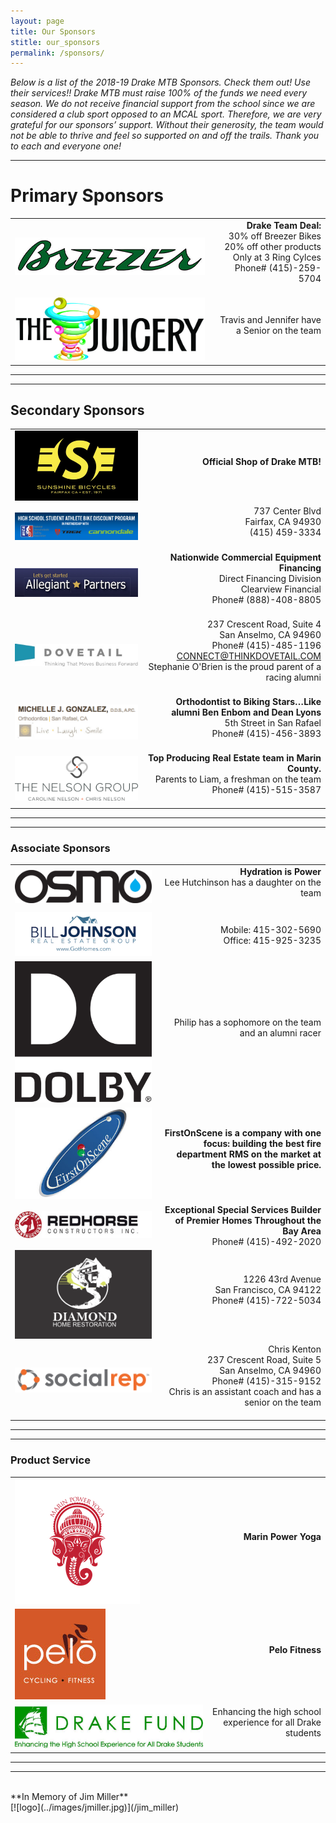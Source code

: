 ```yaml
---
layout: page
title: Our Sponsors
stitle: our_sponsors
permalink: /sponsors/
---
```


*Below is a list of the 2018-19 Drake MTB Sponsors. Check them out! Use their services!! Drake MTB must raise 100% of the funds we need every season. We do not receive financial support from the school since we are considered a club sport opposed to an MCAL sport. Therefore, we are very grateful for our sponsors’ support. Without their generosity, the team would not be able to thrive and feel so supported on and off the trails. Thank you to each and everyone one!*

***
# Primary Sponsors

|     |      |
:---  | ---:
[![Breezer Bikes](../images/breezer.jpg)](http://breezerbikes.com) | **Drake Team Deal:**<br> 30% off Breezer Bikes<br> 20% off other products<br> Only at 3 Ring Cylces<br> Phone# (415)-259-5704<br><br>
[![The Juicery](../images/juicery.jpg)](https://www.facebook.com/juicery) | Travis and Jennifer have a Senior on the team<br><br>

***
***
## Secondary Sponsors

|     |      |
:---  | ---:
[![sunshine logo](../images/sunshine_new.JPG)](http://www.sunshinebicycle.com) | **Official Shop of Drake MTB!**<br><br>  
[![sunshine-nica](../images/nica-header.jpg)](http://www.sunshinebicycle.com/nica16/) | 737 Center Blvd<br> Fairfax, CA 94930<br> (415) 459-3334<br><br>
[![Allegiant](../images/Allegiant-logo.jpg)](http://www.clearviewfinancial.com) | **Nationwide Commercial Equipment Financing**<br>Direct Financing Division<br>Clearview Financial<br>Phone# (888)-408-8805<br><br>
[![Dovetail](../images/dovetail-logo.jpg)](http://www.dovetaildci.com) | 237 Crescent Road, Suite 4<br>San Anselmo, CA 94960<br>Phone# (415)-485-1196<br>CONNECT@THINKDOVETAIL.COM<br>Stephanie O'Brien is the proud parent of a racing alumni<br><br>
[![gonzalez logo](../images/Gonzolez-logo.png)](http://www.drmichelleg.com) | **Orthodontist to Biking Stars…Like alumni Ben Enbom and Dean Lyons**<br>5th Street in San Rafael<br>Phone# (415)-456-3893<br><br>
[![NelsonGroup logo](../images/NG_logo.png)](http://www.TheNelsonGroupMarin.com) | **Top Producing Real Estate team in Marin County.**<br>Parents to Liam, a freshman on the team<br>Phone# (415)-515-3587<br><br>

***
***
### Associate Sponsors

|     |      |
:---  | ---:
[![logo](../images/Osmo_wordmark_color.png)](http://www.osmonutrition.com) | **Hydration is Power**<br>Lee Hutchinson has a daughter on the team<br><br>
[![got homes](../images/got-homes.jpg)](http://gothomes.com) | Mobile: 415-302-5690<br> Office: 415-925-3235
[![logo](../images/Dolby_Vert_Black.png)](http://www.dolby.com/us/en/index.html) | Philip has a sophomore on the team and an alumni racer<br><br>
[![first on scene logo](../images/First-On-Scene.jpg)](http://firstonscene.com) | **FirstOnScene is a company with one focus: building the best fire department RMS on the market at the lowest possible price.**<br><br>
[![Redhorse Builders](../images/redhorse.jpg)](http://www.redhorseconstructors.com) | **Exceptional Special Services Builder of Premier Homes Throughout the Bay Area**<br>Phone# (415)-492-2020<br>
[![logo](../images/DiamondHomeRest_Logo.png)](http://diamondhomerestoration.com) | 1226 43rd Avenue<br>San Francisco, CA 94122<br>Phone# (415)-722-5034<br><br>
[![logo](../images/SocialRep_Logo.png)](https://www.socialrep.com) | Chris Kenton<br>237 Crescent Road, Suite 5<br>San Anselmo, CA 94960<br>Phone# (415)-315-9152<br>Chris is an assistant coach and has a senior on the team<br><br>

***
***
### Product Service

|     |      |
:---  | ---:
[![logo](../images/marin-yoga.png)](http://www.Marinpoweryoga.com) | **Marin Power Yoga**<br><br>
[![logo](../images/pelo-logo.jpg)](http://www.pelofitness.com) | **Pelo Fitness**<br><br>
[![drake_fund logo](../images/drake_fund.jpg)](http://www.drakefund.org) |  Enhancing the high school experience for all Drake students<br><br>

<hr>
<hr>
<br>**In Memory of Jim Miller**<br>
[![logo](../images/jmiller.jpg)](/jim_miller)<br><br>
